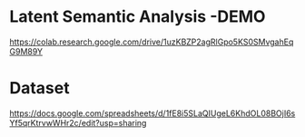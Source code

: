 # Latent Semantic Analysis -DEMO
https://colab.research.google.com/drive/1uzKBZP2agRlGpo5KS0SMvgahEqG9M89Y 
# Dataset
https://docs.google.com/spreadsheets/d/1fE8i5SLaQIUgeL6KhdOL08BOjI6sYf5qrKtrvwWHr2c/edit?usp=sharing
